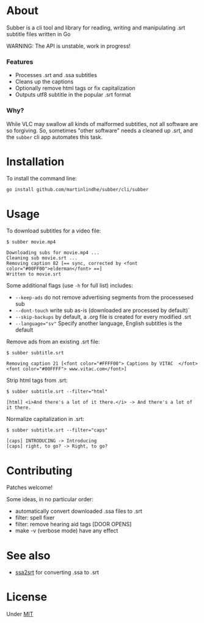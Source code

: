 # About

Subber is a cli tool and library for reading,
writing and manipulating .srt subtitle files written in Go

WARNING: The API is unstable, work in progress!

### Features

- Processes .srt and .ssa subtitles
- Cleans up the captions
- Optionally remove html tags or fix capitalization
- Outputs utf8 subtitle in the popular .srt format


### Why?

While VLC may swallow all kinds of malformed subtitles,
not all software are so forgiving.
So, sometimes "other software" needs a cleaned up .srt,
and the `subber` cli app automates this task.


# Installation

To install the command line:

```
go install github.com/martinlindhe/subber/cli/subber
```


# Usage

To download subtitles for a video file:

```
$ subber movie.mp4

Downloading subs for movie.mp4 ...
Cleaning sub movie.srt ...
Removing caption 82 [== sync, corrected by <font color="#00FF00">elderman</font> ==]
Written to movie.srt
```

Some additional flags (use `-h` for full list) includes:

  * `--keep-ads` do not remove advertising segments from the processesed sub
  * `--dont-touch` write sub as-is (downloaded are processed by default)`
  * `--skip-backups` by default, a .org file is created for every modified .srt
  * `--language="sv"` Specify another language, English subtitles is the default


Remove ads from an existing .srt file:

```
$ subber subtitle.srt

Removing caption 21 [<font color="#FFFF00"> Captions by VITAC  </font><font color="#00FFFF"> www.vitac.com</font>]
```

Strip html tags from .srt:

```
$ subber subtitle.srt --filter="html"

[html] <i>And there's a lot of it there.</i> -> And there's a lot of it there.
```

Normalize capitalization in .srt:

```
$ subber subtitle.srt --filter="caps"

[caps] INTRODUCING -> Introducing
[caps] right, to go? -> Right, to go?
```


# Contributing

Patches welcome!

Some ideas, in no particular order:

- automatically convert downloaded .ssa files to .srt
- filter: spell fixer
- filter: remove hearing aid tags [DOOR OPENS]
- make -v (verbose mode) have any effect


# See also

- [ssa2srt](https://github.com/martinlindhe/ssa2srt) for converting .ssa to .srt


# License

Under [MIT](LICENSE)
